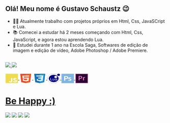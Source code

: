 ## Olá! Meu nome é Gustavo Schaustz 😉

- 👨‍💻 Atualmente trabalho com projetos próprios em Html, Css, JavaSCript e Lua.
- 📚 Comecei a estudar há 2 meses começando com Html, Css, JavaScript, e agora estou aprendendo Lua.
- 🎥 Estudei durante 1 ano na Escola Saga, Softwares de edição de imagem e edição de vídeo, Adobe Photoshop / Adobe Premiere.
##
<div>
  <a href="https://github.com/Schaustz">
  <img height="180em" src="https://github-readme-stats.vercel.app/api?username=schaustz&show_icons=true&theme=dark&include_all_commits=true&count_private=true"/>
  <img height="170em" src="https://github-readme-stats.vercel.app/api/top-langs/?username=schaustz&layout=compact&langs_count=7&theme=dark"/>
</div>
  
  <div style="display: inline_block"><br>
  <img align="center" alt="Schaustz-Js" height="30" width="40" src="https://raw.githubusercontent.com/devicons/devicon/master/icons/javascript/javascript-plain.svg">
  <img align="center" alt="Schaustz-HTML" height="30" width="40" src="https://raw.githubusercontent.com/devicons/devicon/master/icons/html5/html5-original.svg">
  <img align="center" alt="Schaustz-CSS" height="30" width="40" src="https://raw.githubusercontent.com/devicons/devicon/master/icons/css3/css3-original.svg">
  <img align="center" alt="Schaustz-Lua" height="30" width="40" src="https://raw.githubusercontent.com/devicons/devicon/master/icons/lua/lua-plain-wordmark.svg">
  <img align="center" alt="Schaustz-Lua" height="30" width="40" src="https://raw.githubusercontent.com/devicons/devicon/master/icons/photoshop/photoshop-plain.svg"> 
  <img align="center" alt="Schaustz-Csharp" height="30" width="40" src="https://raw.githubusercontent.com/devicons/devicon/master/icons/premierepro/premierepro-original.svg">
</div>

 
  <h1>Be Happy :) </h1>

<div> 
  <a href="https://www.youtube.com/watch?v=jEP224Sa4Rw" target="_blank"><img src="https://img.shields.io/badge/YouTube-FF0000?style=for-the-badge&logo=youtube&logoColor=white" target="_blank"></a>
  <a href="https://instagram.com/gustavo_schaustz" target="_blank"><img src="https://img.shields.io/badge/-Instagram-%23E4405F?style=for-the-badge&logo=instagram&logoColor=white" target="_blank"></a>
 <a href="https://discord.gg/nr9wxBT" target="_blank"><img src="https://img.shields.io/badge/Discord-7289DA?style=for-the-badge&logo=discord&logoColor=white" target="_blank"></a> 
  <a href = "mailto:gustavo.sch21@gmail.com"><img src="https://img.shields.io/badge/-Gmail-%23333?style=for-the-badge&logo=gmail&logoColor=white" target="_blank"></a>
  
 
</div>
  
